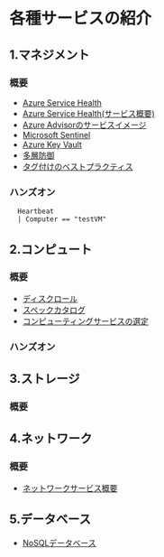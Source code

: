 # 各種サービスの紹介
## 1.マネジメント
### 概要
- [Azure Service Health](https://status.azure.com/ja-jp/status)
- [Azure Service Health(サービス概要)](https://azure.microsoft.com/ja-jp/get-started/azure-portal/service-health/#overview)
- [Azure Advisorのサービスイメージ](https://docs.microsoft.com/ja-jp/azure/advisor/advisor-overview)
- [Microsoft Sentinel](https://docs.microsoft.com/ja-jp/azure/sentinel/overview)
- [Azure Key Vault](https://docs.microsoft.com/ja-jp/azure/key-vault/general/basic-concepts)
- [多層防御](https://docs.microsoft.com/ja-jp/learn/modules/secure-network-connectivity-azure/2-what-is-defense-in-depth)
- [タグ付けのベストプラクティス](https://docs.microsoft.com/ja-jp/azure/cloud-adoption-framework/ready/azure-best-practices/resource-tagging)

### ハンズオン
~~~
  Heartbeat
  | Computer == "testVM"
~~~

## 2.コンピュート
### 概要
- [ディスクロール](https://docs.microsoft.com/ja-jp/azure/virtual-machines/managed-disks-overview)
- [スペックカタログ](https://azure.microsoft.com/ja-jp/pricing/details/virtual-machines/series/)
- [コンピューティングサービスの選定](https://docs.microsoft.com/ja-jp/azure/architecture/guide/technology-choices/compute-decision-tree)

### ハンズオン


## 3.ストレージ
### 概要


## 4.ネットワーク
### 概要
- [ネットワークサービス概要](https://docs.microsoft.com/ja-jp/azure/networking/fundamentals/networking-overview)

## 5.データベース
- [NoSQLデータベース](https://docs.microsoft.com/ja-jp/learn/modules/explore-non-relational-data-stores-azure/)

